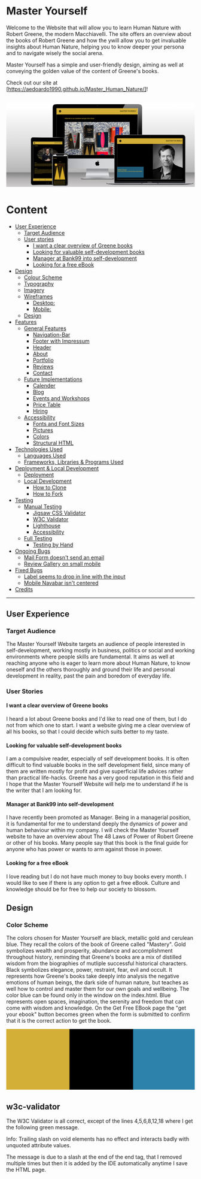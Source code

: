 # Master Yourself

Welcome to the Website that will allow you to learn Human Nature with Robert Greene, the modern Macchiavelli. The site offers an overview about the books of Robert Greene and how the ywill allow you to get invaluable insights about Human Nature, helping you to know deeper your persona and to navigate wisely the social arena.

Master Yourself has a simple and user-friendly design, aiming as well at conveying the golden value of the content of Greene's books.

Check out our site at [https://aedoardo1990.github.io/Master_Human_Nature/]!

![Responsive Mockup](https://github.com/aedoardo1990/Master_Human_Nature/blob/main/assets/images/readme_images/readme_mockup.png)
---

# Content

<!--Toc-->

- [User Experience](#user-experience)
  - [Target Audience](#target-audience)
  - [User stories](#user-stories)
    - [I want a clear overview of Greene books](#i-want-a-clear-overview-of-greene-books)
    - [Looking for valuable self-development books](#looking-for-valuable-self-development-books)
    - [Manager at Bank99 into self-development](#manager-at-bank99-into-self-development)
    - [Looking for a free eBook](#looking-for-a-free-ebook)
- [Design](#design)
  - [Colour Scheme](#colour-scheme)
  - [Typography](#typography)
  - [Imagery](#imagery)
  - [Wireframes](#wireframes)
    - [Desktop:](#desktop)
    - [Mobile:](#mobile)
  - [Design](#design-1)
- [Features](#features)
  - [General Features](#general-features)
    - [Navigation-Bar](#navigation-bar)
    - [Footer with Impressum](#footer-with-impressum)
    - [Header](#header)
    - [About](#about)
    - [Portfolio](#portfolio)
    - [Reviews](#reviews)
    - [Contact](#contact)
  - [Future Implementations](#future-implementations)
    - [Calender](#calender)
    - [Blog](#blog)
    - [Events and Workshops](#events-and-workshops)
    - [Price Table](#price-table)
    - [Hiring](#hiring)
  - [Accessibility](#accessibility)
    - [Fonts and Font Sizes](#fonts-and-font-sizes)
    - [Pictures](#pictures)
    - [Colors](#colors)
    - [Structural HTML](#structural-html)
- [Technologies Used](#technologies-used)
  - [Languages Used](#languages-used)
  - [Frameworks, Libraries & Programs Used](#frameworks-libraries--programs-used)
- [Deployment & Local Development](#deployment--local-development)
  - [Deployment](#deployment)
  - [Local Development](#local-development)
    - [How to Clone](#how-to-clone)
    - [How to Fork](#how-to-fork)
- [Testing](#testing)
  - [Manual Testing](#manual-testing)
    - [Jigsaw CSS Validator](#jigsaw-css-validator)
    - [W3C Validator](#w3c-validator)
    - [Lighthouse](#lighthouse)
    - [Accessibility](#accessibility-1)
  - [Full Testing](#full-testing)
    - [Testing by Hand](#testing-by-hand)
- [Ongoing Bugs](#ongoing-bugs)
  - [Mail Form doesn't send an email](#mail-form-doesnt-send-an-email)
  - [Review Gallery on small mobile](#review-gallery-on-small-mobile)
- [Fixed Bugs](#fixed-bugs)
  - [Label seems to drop in line with the input](#label-seems-to-drop-in-line-with-the-input)
  - [Mobile Navabar isn't centered](#mobile-navabar-isnt-centered)
- [Credits](#credits)

<!--Toc stop-->

---

## User Experience

### Target Audience

The Master Yourself Website targets an audience of people interested in self-development, working mostly in business, politics or social and working environments where people skills are fundamental. It aims as well at reaching anyone who is eager to learn more about Human Nature, to know oneself and the others thoroughly and ground their life and personal development in reality, past the pain and boredom of everyday life.

### User Stories

#### I want a clear overview of Greene books

I heard a lot about Greene books and I'd like to read one of them, but I do not from which one to start. I want a website giving me a clear overview of all his books, so that I could decide which suits better to my taste.

#### Looking for valuable self-development books

I am a compulsive reader, especially of self development books. It is often difficult to find valuable books in the self development field, since many of them are written mostly for profit and give superficial life advices rather than practical life-hacks. Greene has a very good reputation in this field and I hope that the  Master Yourself Website will help me to understand if he is the writer that I am looking for.

#### Manager at Bank99 into self-development

I have recently been promoted as Manager. Being in a managerial position, it is fundamental for me to understand deeply the dynamics of power and human behaviour within my company. I will check the Master Yourself website to have an overview about The 48 Laws of Power of Robert Greene or other of his books. Many people say that this book is the final guide for anyone who has power or wants to arm against those in power.

#### Looking for a free eBook

I love reading but I do not have much money to buy books every month. I would like to see if there is any option to get a free eBook. Culture and knowledge should be for free to help our society to blossom.

## Design

### Color Scheme

The colors chosen for Master Yourself are black, metallic gold and cerulean blue. They recall the colors of the book of Greene called "Mastery". Gold symbolizes wealth and prosperity, abundance and accomplishment throughout history, reminding that Greene's books are a mix of distilled wisdom from the biographies of mutliple successful historical characters. Black symbolizes elegance, power, restraint, fear, evil and occult. It represents how Greene's books take deeply into analysis the negative emotions of human beings, the dark side of human nature, but teaches as well how to control and master them for our own goals and wellbeing.
The color blue can be found only in the window on the index.html. Blue represents open spaces, imagination, the serenity and freedom that can come with wisdom and knowledge.
On the Get Free EBook page the "get your ebook" button becomes green when the form is submitted to confirm that it is the correct action to get the book.

![Colour Scheme](./assets/images/readme_images/human_nature_colorpalette_readme.png)

## w3c-validator

The W3C Validator is all correct, except of the lines 4,5,6,8,12,18 where I get the following green message.

Info: Trailing slash on void elements has no effect and interacts badly with unquoted attribute values.

The message is due to a slash at the end of the end tag, that I removed multiple times but then it is added by the IDE automatically anytime I save the HTML page.
